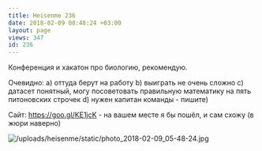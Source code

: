 ```yaml
---
title: Heisenme 236
date: 2018-02-09 08:48:24 +03:00
layout: page
views: 347
id: 236
---
```


Конференция и хакатон про биологию, рекомендую.

Очевидно:
a) оттуда берут на работу
b) выиграть не очень сложно
c) датасет понятный, могу посоветовать правильную математику на пять питоновских строчек 
d) нужен капитан команды - пишите)

Сайт: https://goo.gl/KE1jcK - на вашем месте я бы пошёл, и сам схожу (в жюри наверно)



![/uploads/heisenme/static/photo_2018-02-09_05-48-24.jpg](/uploads/heisenme/static/photo_2018-02-09_05-48-24.jpg)

